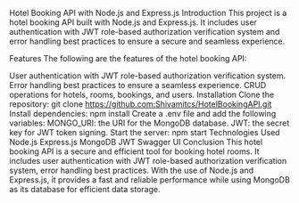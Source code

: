 Hotel Booking API with Node.js and Express.js
Introduction
This project is a hotel booking API built with Node.js and Express.js. It includes user authentication with JWT role-based authorization verification system and error handling best practices to ensure a secure and seamless experience.

Features
The following are the features of the hotel booking API:

User authentication with JWT role-based authorization verification system.
Error handling best practices to ensure a seamless experience.
CRUD operations for hotels, rooms, bookings, and users.
Installation
Clone the repository: git clone https://github.com:Shivamitcs/HotelBookingAPI.git
Install dependencies: npm install
Create a .env file and add the following variables:
MONGO_URI: the URI for the MongoDB database.
JWT: the secret key for JWT token signing.
Start the server: npm start
Technologies Used
Node.js
Express.js
MongoDB
JWT
Swagger UI
Conclusion
This hotel booking API is a secure and efficient tool for booking hotel rooms. It includes user authentication with JWT role-based authorization verification system, error handling best practices. With the use of Node.js and Express.js, it provides a fast and reliable performance while using MongoDB as its database for efficient data storage.
